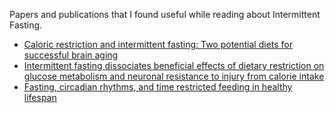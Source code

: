Papers and publications that I found useful while reading about Intermittent Fasting. 

* [Caloric restriction and intermittent fasting: Two potential diets for successful brain aging](https://www.ncbi.nlm.nih.gov/pmc/articles/PMC2622429/)
* [Intermittent fasting dissociates beneficial effects of dietary restriction on glucose metabolism and neuronal resistance to injury from calorie intake](https://www.pnas.org/content/100/10/6216)
* [Fasting, circadian rhythms, and time restricted feeding in healthy lifespan](https://www.ncbi.nlm.nih.gov/pmc/articles/PMC5388543/)
